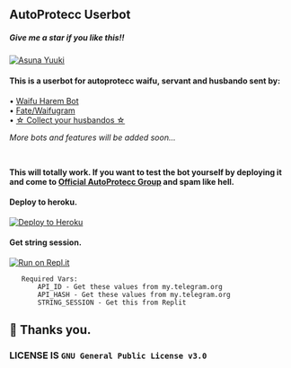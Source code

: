 ## AutoProtecc Userbot
##### Give me a star if you like this!!


[![Asuna Yuuki](https://socialify.git.ci/zYxDevs/AutoProtecc-Userbot/image?description=1&font=Source%20Code%20Pro&forks=1&issues=1&language=1&logo=https%3A%2F%2F1000logos.net%2Fwp-content%2Fuploads%2F2021%2F04%2FTelegram-logo.png&owner=1&pattern=Plus&pulls=1&stargazers=1&theme=Light)](https://t.me/AutoProtecc)


#### This is a userbot for autoprotecc waifu, servant and husbando sent by:
• [Waifu Harem Bot](https://t.me/loli_harem_bot)<br>
• [Fate/Waifugram](https://t.me/FateWaifugram_Bot)<br>
• [☆ Collect your husbandos ☆](https://t.me/Collect_your_husbando_bot)

_More bots and features will be added soon..._

<br>

**This will totally work. If you want to test the bot yourself by deploying it and come to [Official AutoProtecc Group](https://t.me/AutoProtecc) and spam like hell.** 

#### Deploy to heroku.
[![Deploy to Heroku](https://www.herokucdn.com/deploy/button.svg)](https://heroku.com/deploy?template=https://github.com/zYxDevs/AutoProtecc-Userbot)

#### Get string session.
[![Run on Repl.it](https://repl.it/badge/github/STARKGANG/friday)](https://replit.com/@YogaPranata1/PyroStringGen)


```
   Required Vars:
       API_ID - Get these values from my.telegram.org
       API_HASH - Get these values from my.telegram.org
       STRING_SESSION - Get this from Replit
```


## 👋 Thanks you.
### LICENSE IS `GNU General Public License v3.0`

